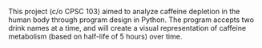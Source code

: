 This project (c/o CPSC 103) aimed to analyze caffeine depletion in the human body through program design in Python. The program accepts two drink names at a time, and will create a visual representation of caffeine metabolism (based on half-life of 5 hours) over time.
